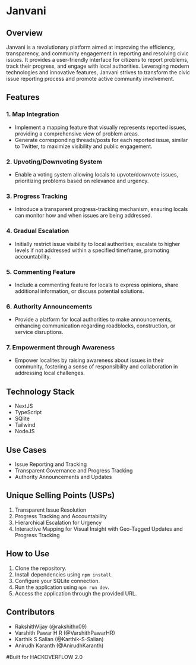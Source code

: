 # Janvani


## Overview

Janvani is a revolutionary platform aimed at improving the efficiency, transparency, and community engagement in reporting and resolving civic issues. It provides a user-friendly interface for citizens to report problems, track their progress, and engage with local authorities. Leveraging modern technologies and innovative features, Janvani strives to transform the civic issue reporting process and promote active community involvement.

## Features

### 1. Map Integration

- Implement a mapping feature that visually represents reported issues, providing a comprehensive view of problem areas.
- Generate corresponding threads/posts for each reported issue, similar to Twitter, to maximize visibility and public engagement.

### 2. Upvoting/Downvoting System

- Enable a voting system allowing locals to upvote/downvote issues, prioritizing problems based on relevance and urgency.

### 3. Progress Tracking

- Introduce a transparent progress-tracking mechanism, ensuring locals can monitor how and when issues are being addressed.

### 4. Gradual Escalation

- Initially restrict issue visibility to local authorities; escalate to higher levels if not addressed within a specified timeframe, promoting accountability.

### 5. Commenting Feature

- Include a commenting feature for locals to express opinions, share additional information, or discuss potential solutions.

### 6. Authority Announcements

- Provide a platform for local authorities to make announcements, enhancing communication regarding roadblocks, construction, or service disruptions.

### 7. Empowerment through Awareness

- Empower localites by raising awareness about issues in their community, fostering a sense of responsibility and collaboration in addressing local challenges.

## Technology Stack

- NextJS
- TypeScript
- SQlite
- Tailwind
- NodeJS

## Use Cases

- Issue Reporting and Tracking
- Transparent Governance and Progress Tracking
- Authority Announcements and Updates

## Unique Selling Points (USPs)

1. Transparent Issue Resolution
2. Progress Tracking and Accountability
3. Hierarchical Escalation for Urgency
4. Interactive Mapping for Visual Insight with Geo-Tagged Updates and Progress Tracking

## How to Use

1. Clone the repository.
2. Install dependencies using `npm install`.
3. Configure your SQLite connection.
4. Run the application using `npm run dev`.
5. Access the application through the provided URL.

## Contributors

- RakshithVijay (@rakshithx09)
- Varshith Pawar H R (@VarshithPawarHR)
- Karthik S Salian (@Karthik-S-Salian)
- Anirudh Karanth  (@AnirudhKaranth)

#Built for HACKOVERFLOW 2.0

